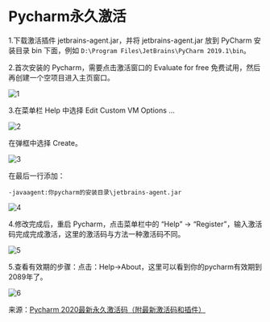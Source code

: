 # Pycharm永久激活

1.下载激活插件 jetbrains-agent.jar，并将 jetbrains-agent.jar 放到 PyCharm 安装目录 bin 下面，例如 `D:\Program Files\JetBrains\PyCharm 2019.1\bin`。

2.首次安装的 Pycharm，需要点击激活窗口的 Evaluate for free 免费试用，然后再创建一个空项目进入主页窗口。

![1](https://s1.ax1x.com/2020/06/04/tB86IK.png)

3.在菜单栏 Help 中选择 Edit Custom VM Options …

![2](https://s1.ax1x.com/2020/06/04/tB8ya6.png)

在弹框中选择 Create。

![3](https://s1.ax1x.com/2020/06/04/tB8sVx.png)

在最后一行添加：

    -javaagent:你pycharm的安装目录\jetbrains-agent.jar

![4](https://s1.ax1x.com/2020/06/04/tB8BrR.png)


4.修改完成后，重启 Pycharm，点击菜单栏中的 “Help” -> “Register”，输入激活码完成完成激活，这里的激活码与方法一种激活码不同。

![5](https://s1.ax1x.com/2020/06/04/tB8Dq1.png)

5.查看有效期的步骤：点击：Help->About，这里可以看到你的pycharm有效期到2089年了。

![6](https://s1.ax1x.com/2020/06/04/tB8gPO.png)

来源：[Pycharm 2020最新永久激活码（附最新激活码和插件）](https://www.jb51.net/article/178076.htm)
